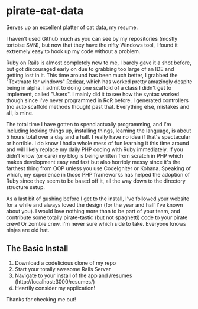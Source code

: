 pirate-cat-data
===============

<p>Serves up an excellent platter of cat data, my resume.</p>

<p>I haven't used Github much as you can see by my repositories (mostly tortoise SVN), but now that they have the nifty Windows tool, I found it extremely easy to hook 
  up my code without a problem.</p>

<p>Ruby on Rails is almost completely new to me, I barely gave it a shot before, but got discouraged early on due to grabbing too large of an IDE and getting lost in it. 
  This time around has been much better, I grabbed the "Textmate for windows" <a href="http://redcareditor.com/">Redcar</a>, which has worked pretty amazingly despite being 
  in alpha. I admit to doing one scaffold of a class I didn't get to implement, called "Users". I mainly did it to see how the syntax worked though since I've never programmed 
  in RoR before. I generated controllers (no auto scaffold methods though) past that. Everything else, mistakes and all, is mine.</p>
  
<p>The total time I have gotten to spend actually programming, and I'm including looking things up, installing things, learning the language, is about 5 hours total 
  over a day and a half. I really have no idea if that's spectacular or horrible. I do know I had a whole mess of fun learning it this time around and will likely 
  replace my daily PHP coding with Ruby immediately. If you didn't know (or care) my blog is being written from scratch in PHP which makes development easy and fast 
  but also horribly messy since it's the farthest thing from OOP unless you use CodeIgniter or Kohana. Speaking of which, my experience in those PHP frameworks has 
  helped the adoption of Ruby since they seem to be based off it, all the way down to the directory structure setup.</p>
  
<p>As a last bit of gushing before I get to the install, I've followed your website for a while and always loved the design (for the year and half I've known about you). 
  I would love nothing more than to be part of your team, and contribute some totally pirate-tastic (but not spaghetti) code to your pirate crew! Or zombie crew. I'm 
  never sure which side to take. Everyone knows ninjas are old hat.</p>
  
<h2>The Basic Install</h2>

<ol>
  <li>Download a codelicious clone of my repo</li>
  <li>Start your totally awesome Rails Server</li>
  <li>Navigate to your install of the app and /resumes (http://localhost:3000/resumes/)</li>
  <li>Heartily consider my application!</li>
</ol>

<p>Thanks for checking me out!</p>